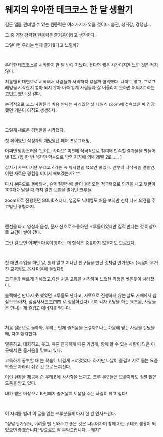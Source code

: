# 웨지의 우아한 테크코스 한 달 생활기

힘든 일을 견뎌낼 수 있는 원동력은 여러가지가 있을 것이다. 습관, 성취감, 경쟁심...

그 중 가장 강력한 원동력은 즐거움이라고 생각한다.

그렇다면 우리는 언제 즐거웠다고 느낄까?

<br>

우아한 테크코스를 시작한지 한 달 반이 지났다. 짧다면 짧은 시간이지만 느낀 것은 적지 않다.

처음엔 비대면으로 시작해서 사람들과 서먹하지 않을까 염려했다. 나이도 많고, 프로그래밍을 시작한지 얼마 되지 않아 이쪽 업계 사람들과 잘 어울리지 못하면 어쩌지? 하는 고민도 했던 것 같다..

본격적으로 코스 사람들과 처음 만나는 자리였던 첫 데일리 zoom에 접속했을 때 긴장했던 기분이 아직도 생생하다.

<br>

그렇게 새로운 경험들을 시작했다.

첫 페어였던 삭정과의 재밌었던 페어 프로그래밍,

어쩌면 당황스러울 '보이는 라디오' 미션에 적극적으로 참여해 만족할 결과물을 만들어 낸 1조. (밥 한 번 먹자던 약속으로 방역 지침에 의해 레벨 2로...... )

갑자기 사족이지만 우테코 4기는 꼭 뮤지컬을 했으면 좋겠다. 안무와 자작곡을 곁들인. 이런 새로운 경험을 어디서 해보겠는가? ^^

다시 본론으로 돌아와서, 슬랙 질문방에 글이 올라오면 적극적으로 의견을 내고 댓글이 100개가 달릴 때 까지 열띤 토론을 벌이던 크루들.

zoom으로 진행했던 SOLID스터디, 얼굴도 닉네임도 처음 보지만 신이 나서 의견을 주고받던 경험까지.  

<br>

랜선을 타고 영상과 음성, 문자 신호로 소통하던 크루들이었지만 집적 만나는 것 이상으로 교감이 쌓여 갔다.

그런 걸 보면 어쩌면 마음이 통하는 데 형식은 중요하지 않을지도 모르겠다.

<br>

첫 대면 수업을 하던 날, 원래 알고 지내던 친구들을 만난 것처럼 반가웠다. (녹음이 우거진 교육장도 몹시 마음에 들었다!)

크루들과 빠르게 친해졌고,이젠 처음 교육을 시작하며 느꼈던 걱정은 씻은듯이 사라졌다.

슬랙에선 만나지 못 했었던 크루들도 만나고, 자택으로 진행하지 않는 날도 카페에서 삼삼오오(아차, 삼삼사사三三四四 로 정정하겠다) 모여 각자 코딩을 하는 요즈음, 사람들은 만나는 게 즐겁고 에너지를 얻는다.

<br>

처음 질문으로 돌아와, 우리는 언제 즐거움을 느낄까? 나는 마음에 맞는 사람을 만났을 때, 라고 생각한다.

열중하고, 대화하고, 웃고, 때론 진지하게 때론 가볍게, 함께 할 수 있는 사람이 많은 이 곳에서 큰 즐거움을 맛보고 있다.

고독하게 공부할 때 는 학습이 버겁게 느껴졌었다. 하지만 나날이 즐겁고 서로 돕는 요즘 학습은 차라리 쉬운 것 으로 느껴진다.

이런 환경을 제공해 준 우테코에 감사함을 느끼고, 크루 본인들은 모를지라도 정말 많은 도움을 받고 있다.

내가 받은 이상으로 타인에게 즐거움과 도움을 주는 사람이 되고 싶다!  

<br>

이 자리를 빌려 이 글을 읽는 크루분들께 다시 한 번 인사드린다.

"정말 반가워요, 어려울 땐 도와주고 좋은 것은 나누어가며 함께 가는 우테코 생활이 되었으면 좋겠습니다! 앞으로도 잘 부탁드립니다. - 웨지"

